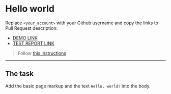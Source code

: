 # Hello world
Replace `<your_account>` with your Github username and copy the links to Pull Request description:
- [DEMO LINK](https://rigency.github.io/layout_hello-world/)
- [TEST REPORT LINK](https://rigency.github.io/layout_hello-world/report/html_report/)

> Follow [this instructions](https://mate-academy.github.io/layout_task-guideline/#how-to-solve-the-layout-tasks-on-github)
___

## The task
Add the basic page markup and the text `Hello, world!` into the body.
